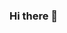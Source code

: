 ### Hi there 👋

<!--
ideas:

- About me
- I’m currently working on ...
- I’m currently learning ...
- How to reach me: ...
-->
